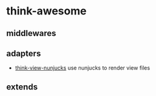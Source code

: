 # think-awesome

## middlewares

## adapters

* [think-view-nunjucks](https://github.com/thinkjs/think-view-nunjucks) use nunjucks to render view files

## extends
